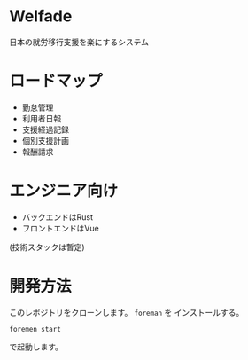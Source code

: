 # Welfade
日本の就労移行支援を楽にするシステム

# ロードマップ
* 勤怠管理
* 利用者日報
* 支援経過記録
* 個別支援計画
* 報酬請求

# エンジニア向け
* バックエンドはRust
* フロントエンドはVue

(技術スタックは暫定)

# 開発方法
このレポジトリをクローンします。
`foreman` を インストールする。

```shell
foremen start
```
で起動します。

